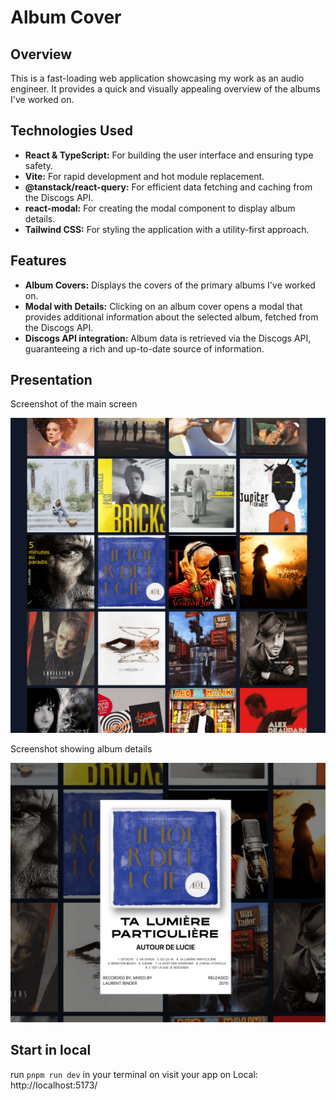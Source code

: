 # Album Cover

## Overview

This is a fast-loading web application showcasing my work as an audio engineer. It provides a quick and visually appealing overview of the albums I've worked on.

## Technologies Used

- **React & TypeScript:** For building the user interface and ensuring type safety.
- **Vite:** For rapid development and hot module replacement.
- **@tanstack/react-query:** For efficient data fetching and caching from the Discogs API.
- **react-modal:** For creating the modal component to display album details.
- **Tailwind CSS:** For styling the application with a utility-first approach.

## Features

- **Album Covers:** Displays the covers of the primary albums I've worked on.
- **Modal with Details:** Clicking on an album cover opens a modal that provides additional information about the selected album, fetched from the Discogs API.
- **Discogs API integration:** Album data is retrieved via the Discogs API, guaranteeing a rich and up-to-date source of information.

## Presentation

Screenshot of the main screen

![Screenshot of the main screen, representing cover albums](./src/assets/images/main-page-presentation.webp)

Screenshot showing album details

![Screenshot showing album details](./src/assets/images/on-modal-opened.webp)

## Start in local

run `pnpm run dev` in your terminal
on visit your app on Local: http://localhost:5173/
